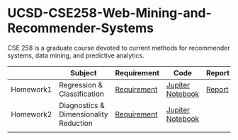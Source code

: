 # UCSD-CSE258-Web-Mining-and-Recommender-Systems
CSE 258 is a graduate course devoted to current methods for recommender systems, data mining, and predictive analytics.

|           | Subject                                | Requirement                                                  | Code                                                         | Report                                                       |
| --------- | -------------------------------------- | ------------------------------------------------------------ | ------------------------------------------------------------ | ------------------------------------------------------------ |
| Homework1 | Regression & Classification            | [Requirement](https://github.com/Rshcaroline/UCSD-CSE258-Web-Mining-and-Recommender-Systems/blob/master/Homework1/homework1.pdf) | [Jupiter Notebook](https://github.com/Rshcaroline/UCSD-CSE258-Web-Mining-and-Recommender-Systems/blob/master/Homework1/homework1.ipynb) | [Report](https://github.com/Rshcaroline/UCSD-CSE258-Web-Mining-and-Recommender-Systems/blob/master/Homework1/report/homework1.pdf) |
| Homework2 | Diagnostics & Dimensionality Reduction | [Requirement](https://github.com/Rshcaroline/UCSD-CSE258-Web-Mining-and-Recommender-Systems/blob/master/Homework2/homework2.pdf) | [Jupiter Notebook](https://github.com/Rshcaroline/UCSD-CSE258-Web-Mining-and-Recommender-Systems/blob/master/Homework2/homework2.ipynb) |                                                              |
|           |                                        |                                                              |                                                              |                                                              |

